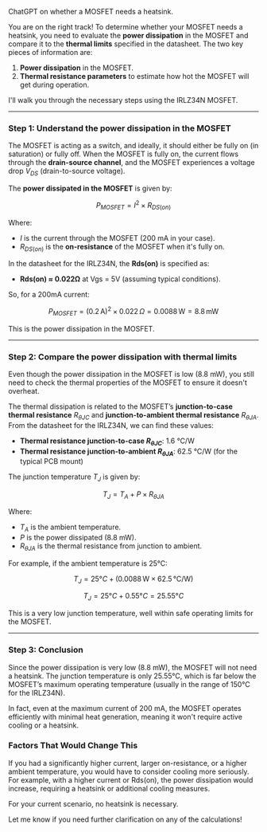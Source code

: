 ChatGPT on whether a MOSFET needs a heatsink.

You are on the right track! To determine whether your MOSFET needs a heatsink, you need to evaluate the **power dissipation** in the MOSFET and compare it to the **thermal limits** specified in the datasheet. The two key pieces of information are:

1. **Power dissipation** in the MOSFET.
2. **Thermal resistance parameters** to estimate how hot the MOSFET will get during operation.

I'll walk you through the necessary steps using the IRLZ34N MOSFET.

---

### Step 1: Understand the power dissipation in the MOSFET

The MOSFET is acting as a switch, and ideally, it should either be fully on (in saturation) or fully off. When the MOSFET is fully on, the current flows through the **drain-source channel**, and the MOSFET experiences a voltage drop $V_{DS}$ (drain-to-source voltage).

The **power dissipated in the MOSFET** is given by:

$$
P_{MOSFET} = I^2 \times R_{DS(on)}
$$

Where:

* $I$ is the current through the MOSFET (200 mA in your case).
* $R_{DS(on)}$ is the **on-resistance** of the MOSFET when it's fully on.

In the datasheet for the IRLZ34N, the **Rds(on)** is specified as:

* **Rds(on) ≈ 0.022Ω** at Vgs = 5V (assuming typical conditions).

So, for a 200mA current:

$$
P_{MOSFET} = (0.2 \, \text{A})^2 \times 0.022 \, \Omega = 0.0088 \, \text{W} = 8.8 \, \text{mW}
$$

This is the power dissipation in the MOSFET.

---

### Step 2: Compare the power dissipation with thermal limits

Even though the power dissipation in the MOSFET is low (8.8 mW), you still need to check the thermal properties of the MOSFET to ensure it doesn't overheat.

The thermal dissipation is related to the MOSFET’s **junction-to-case thermal resistance** $R_{\theta JC}$ and **junction-to-ambient thermal resistance** $R_{\theta JA}$. From the datasheet for the IRLZ34N, we can find these values:

* **Thermal resistance junction-to-case $R_{\theta JC}$**: 1.6 °C/W
* **Thermal resistance junction-to-ambient $R_{\theta JA}$**: 62.5 °C/W (for the typical PCB mount)

The junction temperature $T_J$ is given by:

$$
T_J = T_A + P \times R_{\theta JA}
$$

Where:

* $T_A$ is the ambient temperature.
* $P$ is the power dissipated (8.8 mW).
* $R_{\theta JA}$ is the thermal resistance from junction to ambient.

For example, if the ambient temperature is 25°C:

$$
T_J = 25°C + (0.0088 \, \text{W} \times 62.5 \, \text{°C/W})
$$

$$
T_J = 25°C + 0.55°C = 25.55°C
$$

This is a very low junction temperature, well within safe operating limits for the MOSFET.

---

### Step 3: Conclusion

Since the power dissipation is very low (8.8 mW), the MOSFET will not need a heatsink. The junction temperature is only 25.55°C, which is far below the MOSFET’s maximum operating temperature (usually in the range of 150°C for the IRLZ34N).

In fact, even at the maximum current of 200 mA, the MOSFET operates efficiently with minimal heat generation, meaning it won't require active cooling or a heatsink.

### Factors That Would Change This

If you had a significantly higher current, larger on-resistance, or a higher ambient temperature, you would have to consider cooling more seriously. For example, with a higher current or Rds(on), the power dissipation would increase, requiring a heatsink or additional cooling measures.

For your current scenario, no heatsink is necessary.

Let me know if you need further clarification on any of the calculations!
